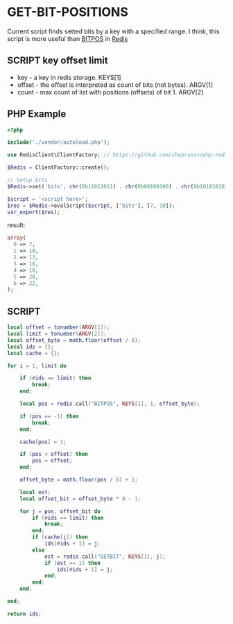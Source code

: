 # GET-BIT-POSITIONS
Current script finds setted bits by a key with a specified range.
I think, this script is more useful than [BITPOS](https://redis.io/commands/bitpos) in [Redis](https://redis.io)

## SCRIPT key offset limit
- key - a key in redis storage. KEYS[1]
- offset - the offset is interpreted as count of bits (not bytes). ARGV[1]
- count - max count of list with positions (offsets) of bit 1. ARGV[2]

## PHP Example

```php
<?php

include('./vendor/autoload.php');

use RedisClient\ClientFactory; // https://github.com/cheprasov/php-redis-client

$Redis = ClientFactory::create();

// Setup bits
$Redis->set('bits', chr(0b11011011) . chr(0b00100100) . chr(0b10101010));

$script = '<script here>';
$res = $Redis->evalScript($script, ['bits'], [7, 10]);
var_export($res);
```
result:
```php
array(
  0 => 7,
  1 => 10,
  2 => 13,
  3 => 16,
  4 => 18,
  5 => 20,
  6 => 22,
);
```

## SCRIPT

```lua
local offset = tonumber(ARGV[1]);
local limit = tonumber(ARGV[2]);
local offset_byte = math.floor(offset / 8);
local ids = {};
local cache = {};

for i = 1, limit do

    if (#ids == limit) then
        break;
    end;

    local pos = redis.call("BITPOS", KEYS[1], 1, offset_byte);

    if (pos == -1) then
        break;
    end;

    cache[pos] = 1;

    if (pos < offset) then
        pos = offset;
    end;

    offset_byte = math.floor(pos / 8) + 1;

    local est;
    local offset_bit = offset_byte * 8 - 1;

    for j = pos, offset_bit do
        if (#ids == limit) then
            break;
        end;
        if (cache[j]) then
            ids[#ids + 1] = j;
        else
            est = redis.call("GETBIT", KEYS[1], j);
            if (est == 1) then
                ids[#ids + 1] = j;
            end;
        end;
    end;

end;

return ids;
```

